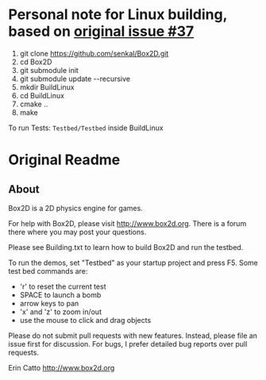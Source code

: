 # Personal note for Linux building, based on [original issue #37](https://github.com/erincatto/Box2D/issues/387)
1. git clone https://github.com/senkal/Box2D.git
2. cd Box2D
3. git submodule init
4. git submodule update --recursive
5. mkdir BuildLinux
6. cd BuildLinux
7. cmake ..
8. make

To run Tests: `Testbed/Testbed` inside BuildLinux


# Original Readme

## About
Box2D is a 2D physics engine for games.

For help with Box2D, please visit http://www.box2d.org. There is a forum there where you may post your questions.

Please see Building.txt to learn how to build Box2D and run the testbed.

To run the demos, set "Testbed" as your startup project and press F5. Some test bed commands are:
- 'r' to reset the current test
- SPACE to launch a bomb
- arrow keys to pan
- 'x' and 'z' to zoom in/out
- use the mouse to click and drag objects

Please do not submit pull requests with new features. Instead, please file an issue first for discussion. For bugs, I prefer detailed bug reports over pull requests.

Erin Catto
http://www.box2d.org

